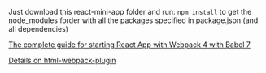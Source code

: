 Just download this react-mini-app folder and run:
```npm install``` to get the node_modules forder with all the packages specified in package.json (and all dependencies)

[The complete guide for starting React App with Webpack 4 with Babel 7](https://www.valentinog.com/blog/react-webpack-babel/)

[Details on html-webpack-plugin](https://github.com/jantimon/html-webpack-plugin/blob/master/README.md)

